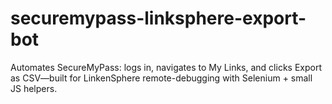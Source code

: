 # securemypass-linksphere-export-bot
Automates SecureMyPass: logs in, navigates to My Links, and clicks Export as CSV—built for LinkenSphere remote-debugging with Selenium + small JS helpers.
